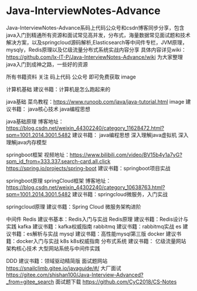 # Java-InterviewNotes-Advance
Java-InterviewNotes-Advance系码上代码公众号和csdn博客同步分享，包含java入门到精通所有资源和面试常见高并发，分布式，海量数据常见面试题和技术解决方案，以及springcloud源码解析,Elasticsearch等中间件专栏，JVM原理，mysqly，Redis原理以及亿级流量分布式系统实战内容分享
具体内容详见wiki：https://github.com/lx-IT-P/Java-InterviewNotes-Advance/wiki
 为大家整理java入门到成神之路，一些好的资源

所有书籍资料 关注 码上代码 公众号 即可免费获取 image

计算机基础
建议书籍：计算机是怎么跑起来的

java基础
菜鸟教程：https://www.runoob.com/java/java-tutorial.html
image 建议书籍： java核心技术 java编程思想

java基础原理
博客地址：https://blog.csdn.net/weixin_44302240/category_11628472.html?spm=1001.2014.3001.5482
建议书籍： java编程思想 深入理解java虚拟机 深入理解java内存模型

springboot框架
视频地址：https://www.bilibili.com/video/BV15b4y1a7yG?spm_id_from=333.337.search-card.all.click
https://spring.io/projects/spring-boot 建议书籍：springboot项目实战

springboot原理
springCloud框架
博客地址：https://blog.csdn.net/weixin_44302240/category_10638763.html?spm=1001.2014.3001.5482
建议书籍：springcloud微服务，入门实战

springcloud原理
建议书籍：Spring Cloud 微服务架构进阶

中间件
Redis
建议书基本：Redis入门与实战
Redis原理
建议书籍：Redis设计与实践
kafka
建议书籍：kafka权威指南
rabbitmq
建议书籍：rabbitmq实战
es
建议书籍：es解析与实战
mysql
建议书籍：高性能mysql第三版
docker
建议书籍：docker入门与实战
k8s
k8s权威指南
分布式系统
建议书籍：
亿级流量网站架构核心技术 大型网站系统与中间件实践

DDD
建议书籍：领域驱动精简版
面试题网站
https://snailclimb.gitee.io/javaguide/#/
大厂面试
https://gitee.com/shishan100/Java-Interview-Advanced?_from=gitee_search
面试题下载
https://github.com/CyC2018/CS-Notes
